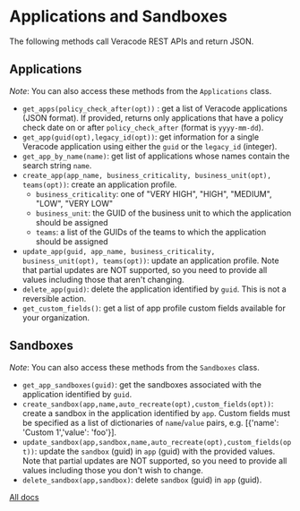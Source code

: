# Applications and Sandboxes

The following methods call Veracode REST APIs and return JSON.

## Applications

_Note_: You can also access these methods from the `Applications` class.

- `get_apps(policy_check_after(opt))` : get a list of Veracode applications (JSON format). If provided, returns only applications that have a policy check date on or after `policy_check_after` (format is `yyyy-mm-dd`).
- `get_app(guid(opt),legacy_id(opt))`: get information for a single Veracode application using either the `guid` or the `legacy_id` (integer).
- `get_app_by_name(name)`: get list of applications whose names contain the search string `name`.
- `create_app(app_name, business_criticality, business_unit(opt), teams(opt))`: create an application profile.
  - `business_criticality`: one of "VERY HIGH", "HIGH", "MEDIUM", "LOW", "VERY LOW"
  - `business_unit`: the GUID of the business unit to which the application should be assigned
  - `teams`: a list of the GUIDs of the teams to which the application should be assigned
- `update_app(guid, app_name, business_criticality, business_unit(opt), teams(opt))`: update an application profile. Note that partial updates are NOT supported, so you need to provide all values including those that aren't changing.
- `delete_app(guid)`: delete the application identified by `guid`. This is not a reversible action.
- `get_custom_fields()`: get a list of app profile custom fields available for your organization.

## Sandboxes

_Note_: You can also access these methods from the `Sandboxes` class.

- `get_app_sandboxes(guid)`: get the sandboxes associated with the application identified by `guid`.
- `create_sandbox(app,name,auto_recreate(opt),custom_fields(opt))`: create a sandbox in the application identified by `app`. Custom fields must be specified as a list of dictionaries of `name`/`value` pairs, e.g. [{'name': 'Custom 1','value': 'foo'}].
- `update_sandbox(app,sandbox,name,auto_recreate(opt),custom_fields(opt))`: update the `sandbox` (guid) in `app` (guid) with the provided values. Note that partial updates are NOT supported, so you need to provide all values including those you don't wish to change.
- `delete_sandbox(app,sandbox)`: delete `sandbox` (guid) in `app` (guid).

[All docs](docs.md)
